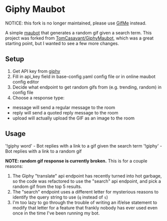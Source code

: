 # Giphy Maubot

NOTICE: this fork is no longer maintained, please use [GifMe](https://github.com/williamkray/maubot-gifme) instead.

A simple [maubot](https://github.com/maubot/maubot) that generates a random gif given a search term.
This project was forked from [TomCasavant/GiphyMaubot](https://github.com/TomCasavant/GiphyMaubot), which was a great starting point, but I wanted to see a few more changes.

## Setup
1. Get API key from [giphy](https://developers.giphy.com/docs/)
2. Fill in api_key field in base-config.yaml config file or in online maubot config editor
3. Decide what endpoint to get random gifs from (e.g. trending, random) in config file
4. Choose a response type:
  - message will send a regular message to the room
  - reply will send a quoted reply message to the room
  - upload will actually upload the GIF as an image to the room

## Usage
'!giphy word' - Bot replies with a link to a gif given the search term
'!giphy' - Bot replies with a link to a random gif

**NOTE: random gif response is currently broken.** This is for a couple reasons:

  1. The Giphy "translate" api endpoint has recently turned into hot garbage, so the code was refactored to use the
     "search" api endpoint, and pick a random gif from the top 5 results.
  2. The "search" endpoint uses a different letter for mysterious reasons to identify the query string to use (`q`
     instead of `s`)
  3. I'm too lazy to go through the trouble of writing an if/else statement to modify that letter for a feature that
     frankly nobody has ever used even once in the time I've been running my bot.
